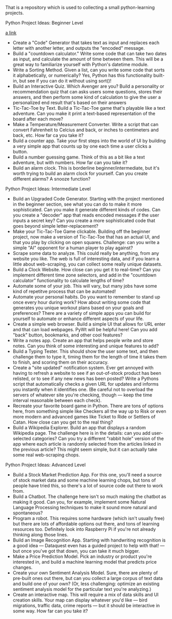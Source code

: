 That is a repository which is used to collecting a small python-learning projects.

Python Project Ideas: Beginner Level

 [a link](/beginner/#1_shift_encode.py) 
 - Create a "Code" Generator that takes text as input and replaces each letter with another letter, and outputs the "encoded" message.
 - Build a "countdown calculator." Write some code that can take two dates as input, and calculate the amount of time between them. This will be a great way to familiarize yourself with Python's datetime module.
 - Write a Sorting Method. Given a list, can you write some code that sorts it alphabetically, or numerically? Yes, Python has this functionality built-in, but see if you can do it without using sort()! 
 - Build an Interactive Quiz. Which Avenger are you? Build a personality or recommendation quiz that can asks users some questions, stores their answers, and then perform some kind of calculation to give the user a personalized end result that's based on their answers
 - Tic-Tac-Toe by Text. Build a Tic-Tac-Toe game that's playable like a text adventure. Can you make it print a text-based representation of the board after each move?
 - Make a Temperature/Measurement Converter. Write a script that can convert Fahrenheit to Celcius and back, or inches to centimeters and back, etc. How far ca you take it?
 - Build a counter app. Take your first steps into the world of UI by building a very simple app that counts up by one each time a user clicks a button.
 - Build a number guessing game. Think of this as a bit like a text adventure, but with numbers. How far can you take it?
 - Build an alarm clock. This is borderline beginner/intermediate, but it's worth trying to build an alarm clock for yourself. Can you create different alarms? A snooze function?


Python Project Ideas: Intermediate Level

 - Build an Upgraded Code Generator. Starting with the project mentioned in the beginner section, see what you can do to make it more sophisticated. Can you make it generate different kinds of codes. Can you create a "decoder" app that reads encoded messages if the user inputs a secret key? Can you create a more sophisticated code that goes beyond simple letter-replacement?
 - Make your Tic-Tac-Toe Game clickable. Building off the beginner project, now make a version of Tic-Tac-Toe that has an actual UI, and that you play by clicking on open squares. Challenge: can you write a simple "AI" opponent for a human player to play against?
 - Scrape some data to analyze. This could really be anything, from any website you like. The web is full of interesting data, and if you learn a little about web-scraping, you can collect some really unique datasets.
 - Build a Clock Website. How close can you get it to real-time? Can you implement different time zone selectors, and add in the "countdown calculator" functionality to calculate lengths of time?
 - Automate some of your job. This will vary, but many jobs have some kind of repetitve process that can be automated!
 - Automate your personal habits. Do you want to remember to stand up once every hour during work? How about writing some code that generates you unique workout plans based on your goals and preferences? There are a variety of simple apps you can build for yourself to automate or enhance different aspects of your life.
 - Create a simple web browser. Build a simple UI that allows for URL enter and that can load webpages. PyWt will be helpful here! Can you add "back" button, bookmarks, and other cool features?
 - Write a notes app. Create an app that helps people write and store notes. Can you think of some interesting and unique features to add?
 - Build a Typing Tester. This should show the user some text, and then challenge them to type it, timing them for the length of time it takes them to finish, and scoring them on their accuracy.
 - Create a "site updated" notification system. Ever get annoyed with having to refresh a website to see if an out-of-stock product has been relisted, or to see if any new news has been posted? Write a Pythons script that automatically checks a given URL for updates and informs you instantly when it identifies one. (Be careful not to overload the servers of whatever site you're checking, though — keep the time interval reasonable between each check).
 - Recreate your favorite board game in Python. There are tons of options here, from something simple like Checkers all the way up to Risk or even more modern and advanced games like Ticket to Ride or Settlers of Catan. How close can you get to the real thing?
 - Build a Wikipedia Explorer. Build an app that displays a random Wikipedia page. The challenge here is in the details: can you add user-selected categories? Can you try a different "rabbit hole" version of the app where each article is randomly selected from the articles linked in the previous article? This might seem simple, but it can actually take some real web-scraping chops.


Python Project Ideas: Advanced Level

 - Build a Stock Market Prediction App. For this one, you'll need a source of stock market data and some machine learning chops, but tons of people have tried this, so there's a lot of source code out there to work from. 
 - Build a Chatbot. The challenge here isn't so much making the chatbot as making it good. Can you, for example, implement some Natural Language Processing techniques to make it sound more natural and spontaneous?
 - Program a robot. This requires some hardware (which isn't usually free) but there are lots of affordable options out there, and tons of learning resources too. Definitely look into Raspberry Pi if you're not already thinking along those lines.
 - Build an Image Recognition App. Starting with handwriting recognition is a good idea — Dataquest even has a guided project to help with that! — but once you've got that down, you can take it much bigger. 
 - Make a Price Prediction Model. Pick an industry or product you're interested in, and build a machine learning model that predicts price changes.
 - Create your own Sentiment Analysis Model. Sure, there are plenty of pre-built ones out there, but can you collect a large corpus of text data and build one of your own? (Or, less challenging: optimize an existing sentiment analysis model for the particular text you're analyzing.)
 - Create an interactive map. This will require a mix of data skills and UI creation skills. Your map can display whatever you'd like — bird migrations, traffic data, crime reports — but it should be interactive in some way. How far can you take it?
